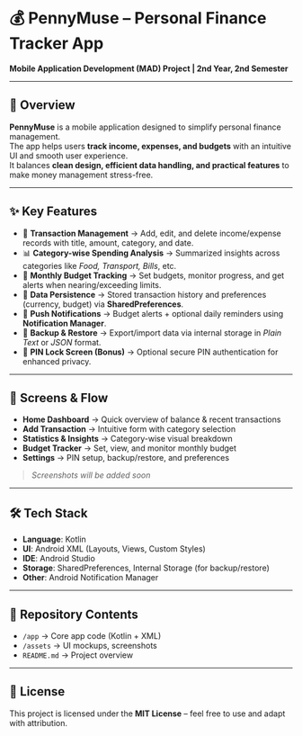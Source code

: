 # 💰 PennyMuse – Personal Finance Tracker App  

**Mobile Application Development (MAD) Project | 2nd Year, 2nd Semester**  

---

## 📖 Overview  
**PennyMuse** is a mobile application designed to simplify personal finance management.  
The app helps users **track income, expenses, and budgets** with an intuitive UI and smooth user experience.  
It balances **clean design, efficient data handling, and practical features** to make money management stress-free.  

---

## ✨ Key Features  
- 🧾 **Transaction Management** → Add, edit, and delete income/expense records with title, amount, category, and date.  
- 📊 **Category-wise Spending Analysis** → Summarized insights across categories like *Food, Transport, Bills*, etc.  
- 💸 **Monthly Budget Tracking** → Set budgets, monitor progress, and get alerts when nearing/exceeding limits.  
- 💾 **Data Persistence** → Stored transaction history and preferences (currency, budget) via **SharedPreferences**.  
- 🔔 **Push Notifications** → Budget alerts + optional daily reminders using **Notification Manager**.  
- 📂 **Backup & Restore** → Export/import data via internal storage in *Plain Text* or *JSON* format.  
- 🔐 **PIN Lock Screen (Bonus)** → Optional secure PIN authentication for enhanced privacy.  

---

## 📱 Screens & Flow  
- **Home Dashboard** → Quick overview of balance & recent transactions  
- **Add Transaction** → Intuitive form with category selection  
- **Statistics & Insights** → Category-wise visual breakdown  
- **Budget Tracker** → Set, view, and monitor monthly budget  
- **Settings** → PIN setup, backup/restore, and preferences  

> _Screenshots will be added soon_  
<!-- Example placeholders -->
<!-- ![Home Screen](assets/home.png) -->
<!-- ![Statistics](assets/stats.png) -->

---

## 🛠 Tech Stack  
- **Language**: Kotlin  
- **UI**: Android XML (Layouts, Views, Custom Styles)  
- **IDE**: Android Studio  
- **Storage**: SharedPreferences, Internal Storage (for backup/restore)  
- **Other**: Android Notification Manager  

---

## 📂 Repository Contents  
- `/app` → Core app code (Kotlin + XML)  
- `/assets` → UI mockups, screenshots  
- `README.md` → Project overview  

---

## 📜 License  
This project is licensed under the **MIT License** – feel free to use and adapt with attribution.  
